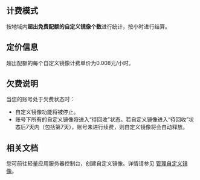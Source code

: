 ## 计费模式
按地域内**超出免费配额的自定义镜像个数**进行统计，按小时进行结算。

## 定价信息
超出配额的每个自定义镜像计费单价为0.008元/小时。

## 欠费说明
当您的账号处于欠费状态时：
- 自定义镜像功能将被停止。
- 账号下所有的自定义镜像将进入“待回收”状态。若自定义镜像进入“待回收”状态后7天内（包括第7天），账号未进行续费，则自定义镜像将会自动释放。

## 相关文档
您可前往轻量应用服务器控制台，创建自定义镜像。详情请参见 [管理自定义镜像](https://cloud.tencent.com/document/product/1207/53038)。
